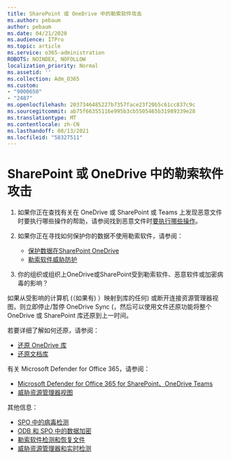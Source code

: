 ```yaml
---
title: SharePoint 或 OneDrive 中的勒索软件攻击
ms.author: pebaum
author: pebaum
ms.date: 04/21/2020
ms.audience: ITPro
ms.topic: article
ms.service: o365-administration
ROBOTS: NOINDEX, NOFOLLOW
localization_priority: Normal
ms.assetid: ''
ms.collection: Adm_O365
ms.custom:
- "9000650"
- "2487"
ms.openlocfilehash: 2037346485227b7357face23f20b5c61cc837c9c
ms.sourcegitcommit: ab75f66355116e995b3cb5505465b31989339e28
ms.translationtype: MT
ms.contentlocale: zh-CN
ms.lasthandoff: 08/13/2021
ms.locfileid: "58327511"
---
```

# <a name="ransomware-attack-in-sharepoint-or-onedrive"></a>SharePoint 或 OneDrive 中的勒索软件攻击

1.  如果你正在查找有关在 OneDrive 或 SharePoint 或 Teams 上发现恶意文件时要执行哪些操作的帮助，请参阅找到恶意文件时[要执行哪些操作](https://support.office.com/en-ie/article/what-to-do-when-a-malicious-file-is-found-in-sharepoint-online-onedrive-or-microsoft-teams-01e902ad-a903-4e0f-b093-1e1ac0c37ad2)。
2. 如果你正在寻找如何保护你的数据不使用勒索软件，请参阅：
    - [保护数据在SharePoint OneDrive](https://docs.microsoft.com/sharepoint/safeguarding-your-data) 
    - [勒索软件威胁防护](https://docs.microsoft.com/windows/security/threat-protection/intelligence/ransomware-malware)    

3.  你的组织或组织上OneDrive或SharePoint受到勒索软件、恶意软件或加密病毒的影响？ 

如果从受影响的计算机 (（如果有) ）映射到库的任何) 或断开连接资源管理器视图，则立即停止/暂停 OneDrive Sync (，然后可以使用文件还原功能将整个 OneDrive 或 SharePoint 库还原到上一时间。 

若要详细了解如何还原，请参阅：

- [还原 OneDrive 库](https://support.office.com/article/restore-your-onedrive-fa231298-759d-41cf-bcd0-25ac53eb8a150)
- [还原文档库](https://support.office.com/article/restore-a-document-library-317791c3-8bd0-4dfd-8254-3ca90883d39a)

有关 Microsoft Defender for Office 365，请参阅：
- [Microsoft Defender for Office 365 for SharePoint、OneDrive Teams](https://docs.microsoft.com/microsoft-365/security/office-365-security/atp-for-spo-odb-and-teams)
- [威胁资源管理器视图](https://docs.microsoft.com/microsoft-365/security/office-365-security/threat-explorer-views)

其他信息：

- [SPO 中的病毒检测](https://docs.microsoft.com/microsoft-365/security/office-365-security/virus-detection-in-spo)</br>
- [ODB 和 SPO 中的数据加密](https://docs.microsoft.com/microsoft-365/compliance/data-encryption-in-odb-and-spo)</br>
- [勒索软件检测和恢复文件](https://support.office.com/article/Ransomware-detection-and-recovering-your-files-0d90ec50-6bfd-40f4-acc7-b8c12c73637f)</br>
- [威胁资源管理器和实时检测](https://docs.microsoft.com/microsoft-365/security/office-365-security/threat-explorer-views)